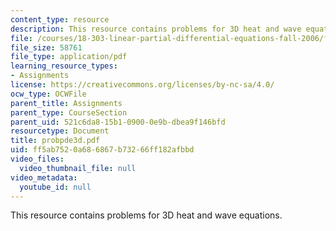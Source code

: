 ```yaml
---
content_type: resource
description: This resource contains problems for 3D heat and wave equations.
file: /courses/18-303-linear-partial-differential-equations-fall-2006/ff5ab7520a686867b73266ff182afbbd_probpde3d.pdf
file_size: 58761
file_type: application/pdf
learning_resource_types:
- Assignments
license: https://creativecommons.org/licenses/by-nc-sa/4.0/
ocw_type: OCWFile
parent_title: Assignments
parent_type: CourseSection
parent_uid: 521c6da8-15b1-0900-0e9b-dbea9f146bfd
resourcetype: Document
title: probpde3d.pdf
uid: ff5ab752-0a68-6867-b732-66ff182afbbd
video_files:
  video_thumbnail_file: null
video_metadata:
  youtube_id: null
---
```

This resource contains problems for 3D heat and wave equations.